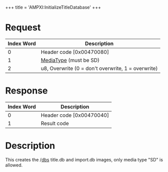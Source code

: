 +++
title = 'AMPXI:InitializeTitleDatabase'
+++

# Request

| Index Word | Description                                                        |
|------------|--------------------------------------------------------------------|
| 0          | Header code \[0x00470080\]                                         |
| 1          | [MediaType](Filesystem_services#mediatype "wikilink") (must be SD) |
| 2          | u8, Overwrite (0 = don't overwrite, 1 = overwrite)                 |

# Response

| Index Word | Description                |
|------------|----------------------------|
| 0          | Header code \[0x00470040\] |
| 1          | Result code                |

# Description

This creates the /[dbs](Title_Database "wikilink") title.db and
import.db images, only media type "SD" is allowed.
